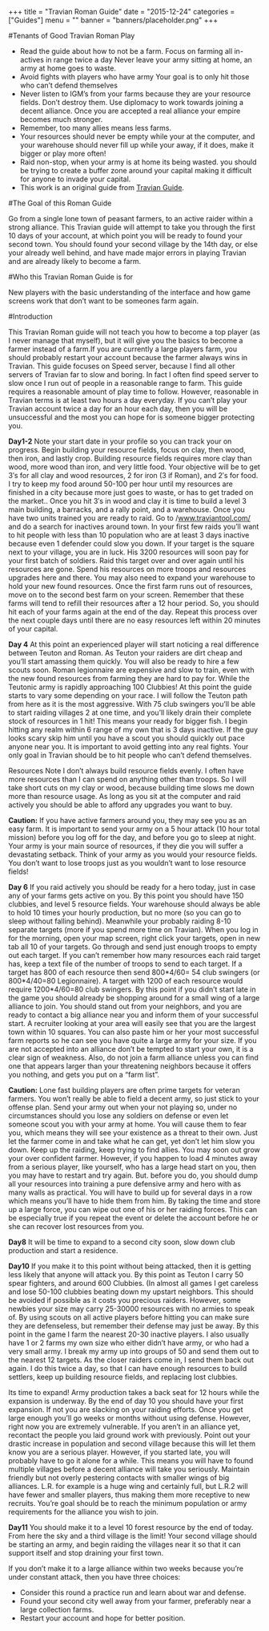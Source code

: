 +++
title = "Travian Roman Guide"
date = "2015-12-24"
categories = ["Guides"]
menu = ""
banner = "banners/placeholder.png"
+++

#Tenants of Good Travian Roman Play

* Read the guide about how to not be a farm.
Focus on farming all in-actives in range twice a day
Never leave your army sitting at home, an army at home goes to waste.
* Avoid fights with players who have army
Your goal is to only hit those who can’t defend themselves
* Never listen to IGM’s from your farms because they are your resource fields. Don’t destroy them.
Use diplomacy to work towards joining a decent alliance. Once you are accepted a real alliance your empire becomes much stronger.
* Remember, too many allies means less farms.
* Your resources should never be empty while your at the computer, and your warehouse should never fill up while your away, if it does, make it bigger or play more often!
* Raid non-stop, when your army is at home its being wasted. you should be trying to create a buffer zone around your capital making it difficult for anyone to invade your capital.
* This work is an original guide from [Travian Guide](http://www.travianguide.com).

#The Goal of this Roman Guide

Go from a single lone town of peasant farmers, to an active raider within a strong alliance. This Travian guide will attempt to take you through the first 10 days of your account, at which point you will be ready to found your second town. You should found your second village by the 14th day, or else your already well behind, and have made major errors in playing Travian and are already likely to become a farm.

#Who this Travian Roman Guide is for

New players with the basic understanding of the interface and how game screens work that don’t want to be someones farm again.

#Introduction

This Travian Roman guide will not teach you how to become a top player (as I never manage that myself), but it will give you the basics to become a farmer instead of a farm.If you are currently a large players farm, you should probably restart your account because the farmer always wins in Travian. This guide focuses on Speed server, because I find all other servers of Travian far to slow and boring. In fact I often find speed server to slow once I run out of people in a reasonable range to farm. This guide requires a reasonable amount of play time to follow. However, reasonable in Travian terms is at least two hours a day everyday. If you can’t play your Travian account twice a day for an hour each day, then you will be unsuccessful and the most you can hope for is someone bigger protecting you.

**Day1-2** Note your start date in your profile so you can track your on progress. Begin building your resource fields, focus on clay, then wood, then iron, and lastly crop. Building resource fields requires more clay than wood, more wood than iron, and very little food. Your objective will be to get 3′s for all clay and wood resources, 2 for iron (3 if Roman), and 2′s for food. I try to keep my food around 50-100 per hour until my resources are finished in a city because more just goes to waste, or has to get traded on the market.. Once you hit 3′s in wood and clay it is time to build a level 3 main building, a barracks, and a rally point, and a warehouse. Once you have two units trained you are ready to raid. Go to /www.traviantool.com/ and do a search for inactives around town. In your first few raids you’ll want to hit people with less than 10 population who are at least 3 days inactive because even 1 defender could slow you down. If your target is the square next to your village, you are in luck. His 3200 resources will soon pay for your first batch of soldiers. Raid this target over and over again until his resources are gone. Spend his resources on more troops and resources upgrades here and there. You may also need to expand your warehouse to hold your new found resources. Once the first farm runs out of resources, move on to the second best farm on your screen. Remember that these farms will tend to refill their resources after a 12 hour period. So, you should hit each of your farms again at the end of the day. Repeat this process over the next couple days until there are no easy resources left within 20 minutes of your capital.

**Day 4** At this point an experienced player will start noticing a real difference between Teuton and Roman. As Teuton your raiders are dirt cheap and you’ll start amassing them quickly. You will also be ready to hire a few scouts soon. Roman legionnaire are expensive and slow to train, even with the new found resources from farming they are hard to pay for. While the Teutonic army is rapidly approaching 100 Clubbies! At this point the guide starts to vary some depending on your race. I will follow the Teuton path from here as it is the most aggressive. With 75 club swingers you’ll be able to start raiding villages 2 at one time, and you’ll likely drain their complete stock of resources in 1 hit! This means your ready for bigger fish. I begin hitting any realm within 6 range of my own that is 3 days inactive. If the guy looks scary skip him until you have a scout you should quickly out pace anyone near you. It is important to avoid getting into any real fights. Your only goal in Travian should be to hit people who can’t defend themselves.

Resources Note I don’t always build resource fields evenly. I often have more resources than I can spend on anything other than troops. So I will take short cuts on my clay or wood, because building time slows me down more than resource usage. As long as you sit at the computer and raid actively you should be able to afford any upgrades you want to buy.

**Caution:** If you have active farmers around you, they may see you as an easy farm. It is important to send your army on a 5 hour attack (10 hour total mission) before you log off for the day, and before you go to sleep at night. Your army is your main source of resources, if they die you will suffer a devastating setback. Think of your army as you would your resource fields. You don’t want to lose troops just as you wouldn’t want to lose resource fields!

**Day 6** If you raid actively you should be ready for a hero today, just in case any of your farms gets active on you. By this point you should have 150 clubbies, and level 5 resource fields. Your warehouse should always be able to hold 10 times your hourly production, but no more (so you can go to sleep without falling behind). Meanwhile your probably raiding 8-10 separate targets (more if you spend more time on Travian). When you log in for the morning, open your map screen, right click your targets, open in new tab all 10 of your targets. Go through and send just enough troops to empty out each target. If you can’t remember how many resources each raid target has, keep a text file of the number of troops to send to each target. If a target has 800 of each resource then send 800\*4/60= 54 club swingers (or 800*4/40=80 Legionnaire). A target with 1200 of each resource would require 1200\*4/60=80 club swingers. By this point if you didn’t start late in the game you should already be shopping around for a small wing of a large alliance to join. You should stand out from your neighbors, and you are ready to contact a big alliance near you and inform them of your successful start. A recruiter looking at your area will easily see that you are the largest town within 10 squares. You can also paste him or her your most successful farm reports so he can see you have quite a large army for your size. If you are not accepted into an alliance don’t be tempted to start your own, it is a clear sign of weakness. Also, do not join a farm alliance unless you can find one that appears larger than your threatening neighbors because it offers you nothing, and gets you put on a “farm list”.

**Caution:** Lone fast building players are often prime targets for veteran farmers. You won’t really be able to field a decent army, so just stick to your offense plan. Send your army out when your not playing so, under no circumstances should you lose any soldiers on defense or even let someone scout you with your army at home. You will cause them to fear you, which means they will see your existence as a threat to their own. Just let the farmer come in and take what he can get, yet don’t let him slow you down. Keep up the raiding, keep trying to find allies. You may soon out grow your over confident farmer. However, if you happen to load 4 minutes away from a serious player, like yourself, who has a large head start on you, then you may have to restart and try again. But. before you do, you should dump all your resources into training a pure defensive army and hero with as many walls as practical. You will have to build up for several days in a row which means you’ll have to hide them from him. By taking the time and store up a large force, you can wipe out one of his or her raiding forces. This can be especially true if you repeat the event or delete the account before he or she can recover lost resources from you.

**Day8** It will be time to expand to a second city soon, slow down club production and start a residence.

**Day10** If you make it to this point without being attacked, then it is getting less likely that anyone will attack you. By this point as Teuton I carry 50 spear fighters, and around 600 Clubbies. (In almost all games I get careless and lose 50-100 clubbies beating down my upstart neighbors. This should be avoided if possible as it costs you precious raiders. However, some newbies your size may carry 25-30000 resources with no armies to speak of. By using scouts on all active players before hitting you can make sure they are defenseless, but remember their defense may just be away. By this point in the game I farm the nearest 20-30 inactive players. I also usually have 1 or 2 farms my own size who either didn’t have army, or who had a very small army. I break my army up into groups of 50 and send them out to the nearest 12 targets. As the closer raiders come in, I send them back out again. I do this twice a day, so that I can have enough resources to build settlers, keep up building resource fields, and replacing lost clubbies.

Its time to expand! Army production takes a back seat for 12 hours while the expansion is underway. By the end of day 10 you should have your first expansion. If not you are slacking on your raiding efforts. Once you get large enough you’ll go weeks or months without using defense. However, right now you are extremely vulnerable. If you aren’t in an alliance yet, recontact the people you laid ground work with previously. Point out your drastic increase in population and second village because this will let them know you are a serious player. However, if you started late, you will probably have to go it alone for a while. This means you will have to found multiple villages before a decent alliance will take you seriously. Maintain friendly but not overly pestering contacts with smaller wings of big alliances. L.R. for example is a huge wing and certainly full, but L.R.2 will have fewer and smaller players, thus making them more receptive to new recruits. You’re goal should be to reach the minimum population or army requirements for the alliance you wish to join.

**Day11** You should make it to a level 10 forest resource by the end of today. From here the sky and a third village is the limit! Your second village should be starting an army, and begin raiding the villages near it so that it can support itself and stop draining your first town.

If you don’t make it to a large alliance within two weeks because you’re under constant attack, then you have three choices:

* Consider this round a practice run and learn about war and defense. 
* Found your second city well away from your farmer, preferably near a large collection farms.
* Restart your account and hope for better position.